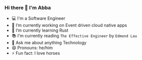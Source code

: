 ### Hi there 👋 I'm Abba

<!--
**abba-m/abba-m** is a ✨ _special_ ✨ repository because its `README.md` (this file) appears on your GitHub profile.

Here are some ideas to get you started:
-->

- 💻 I'm a Software Engineer
- 🔭 I’m currently working on Event driven cloud native apps
- 🌱 I’m currently learning Rust
- 📚 I'm currently reading `The Effective Engineer` by `Edmond Lau`
- 💬 Ask me about anything Technology
- 😄 Pronouns: he/him
- ⚡ Fun fact: I love horses

